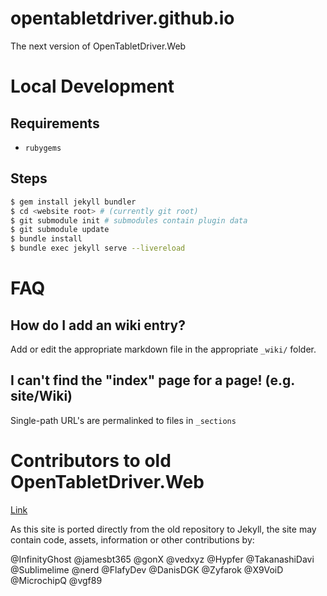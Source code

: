 # opentabletdriver.github.io
The next version of OpenTabletDriver.Web

# Local Development

## Requirements

- `rubygems`

## Steps

```bash
$ gem install jekyll bundler
$ cd <website root> # (currently git root)
$ git submodule init # submodules contain plugin data
$ git submodule update
$ bundle install
$ bundle exec jekyll serve --livereload
```

# FAQ

## How do I add an wiki entry?

Add or edit the appropriate markdown file in the appropriate `_wiki/` folder.

## I can't find the "index" page for a page! (e.g. site/Wiki)

Single-path URL's are permalinked to files in `_sections`

# Contributors to old OpenTabletDriver.Web

[Link](https://github.com/OpenTabletDriver/OpenTabletDriver.Web/graphs/contributors)

As this site is ported directly from the old repository to Jekyll, the site may contain
code, assets, information or other contributions by:

@InfinityGhost
@jamesbt365
@gonX
@vedxyz
@Hypfer
@TakanashiDavi
@Sublimelime
@nerd
@FlafyDev
@DanisDGK
@Zyfarok
@X9VoiD
@MicrochipQ
@vgf89
